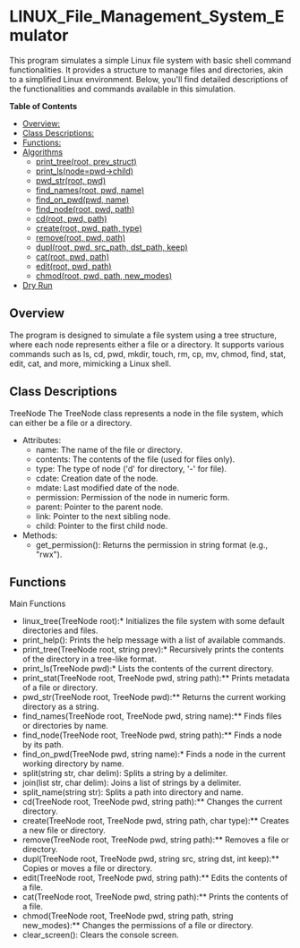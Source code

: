 # LINUX_File_Management_System_Emulator <!-- omit in toc -->


This program simulates a simple Linux file system with basic shell command functionalities. It provides a structure to manage files and directories, akin to a simplified Linux environment. Below, you'll find detailed descriptions of the functionalities and commands available in this simulation.


**Table of Contents**
- [Overview:](#overview)
- [Class Descriptions:](#class-descriptions)
- [Functions:](#funtions)
- [Algorithms](#algorithms)
  - [print_tree(root, prev_struct)](#print_treeroot-prev_struct)
  - [print_ls(node=pwd->child)](#print_lsnodepwd-child)
  - [pwd_str(root, pwd)](#pwd_strroot-pwd)
  - [find_names(root, pwd, name)](#find_namesroot-pwd-name)
  - [find_on_pwd(pwd, name)](#find_on_pwdpwd-name)
  - [find_node(root, pwd, path)](#find_noderoot-pwd-path)
  - [cd(root, pwd, path)](#cdroot-pwd-path)
  - [create(root, pwd, path, type)](#createroot-pwd-path-type)
  - [remove(root, pwd, path)](#removeroot-pwd-path)
  - [dupl(root, pwd, src_path, dst_path, keep)](#duplroot-pwd-src_path-dst_path-keep)
  - [cat(root, pwd, path)](#catroot-pwd-path)
  - [edit(root, pwd, path)](#editroot-pwd-path)
  - [chmod(root, pwd, path, new_modes)](#chmodroot-pwd-path-new_modes)
- [Dry Run](#dry-run)


## Overview
The program is designed to simulate a file system using a tree structure, where each node represents either a file or a directory. It supports various commands such as ls, cd, pwd, mkdir, touch, rm, cp, mv, chmod, find, stat, edit, cat, and more, mimicking a Linux shell.
  
## Class Descriptions
TreeNode
The TreeNode class represents a node in the file system, which can either be a file or a directory.

- Attributes:
  - name: The name of the file or directory.
  - contents: The contents of the file (used for files only).
  - type: The type of node ('d' for directory, '-' for file).
  - cdate: Creation date of the node.
  - mdate: Last modified date of the node.
  - permission: Permission of the node in numeric form.
  - parent: Pointer to the parent node.
  - link: Pointer to the next sibling node.
  - child: Pointer to the first child node.
- Methods:
  - get_permission(): Returns the permission in string format (e.g., "rwx").


## Functions  
Main Functions
- linux_tree(TreeNode root):* Initializes the file system with some default directories and files.
- print_help(): Prints the help message with a list of available commands.
- print_tree(TreeNode root, string prev):* Recursively prints the contents of the directory in a tree-like format.
- print_ls(TreeNode pwd):* Lists the contents of the current directory.
- print_stat(TreeNode root, TreeNode pwd, string path):** Prints metadata of a file or directory.
- pwd_str(TreeNode root, TreeNode pwd):** Returns the current working directory as a string.
- find_names(TreeNode root, TreeNode pwd, string name):** Finds files or directories by name.
- find_node(TreeNode root, TreeNode pwd, string path):** Finds a node by its path.
- find_on_pwd(TreeNode pwd, string name):* Finds a node in the current working directory by name.
- split(string str, char delim): Splits a string by a delimiter.
- join(list<string> str, char delim): Joins a list of strings by a delimiter.
- split_name(string str): Splits a path into directory and name.
- cd(TreeNode root, TreeNode pwd, string path):** Changes the current directory.
- create(TreeNode root, TreeNode pwd, string path, char type):** Creates a new file or directory.
- remove(TreeNode root, TreeNode pwd, string path):** Removes a file or directory.
- dupl(TreeNode root, TreeNode pwd, string src, string dst, int keep):** Copies or moves a file or directory.
- edit(TreeNode root, TreeNode pwd, string path):** Edits the contents of a file.
- cat(TreeNode root, TreeNode pwd, string path):** Prints the contents of a file.
- chmod(TreeNode root, TreeNode pwd, string path, string new_modes):** Changes the permissions of a file or directory.
- clear_screen(): Clears the console screen.
